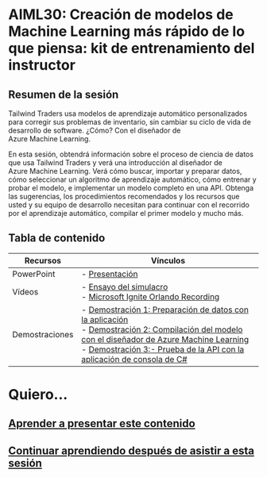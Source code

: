 
# <a name="aiml30--start-building-machine-learning-models-faster-than-you-think--train-the-trainer"></a>AIML30: Creación de modelos de Machine Learning más rápido de lo que piensa: kit de entrenamiento del instructor


## <a name="session-abstract"></a>Resumen de la sesión

Tailwind Traders usa modelos de aprendizaje automático personalizados para corregir sus problemas de inventario, sin cambiar su ciclo de vida de desarrollo de software. ¿Cómo? Con el diseñador de Azure Machine Learning.
 
En esta sesión, obtendrá información sobre el proceso de ciencia de datos que usa Tailwind Traders y verá una introducción al diseñador de Azure Machine Learning. Verá cómo buscar, importar y preparar datos, cómo seleccionar un algoritmo de aprendizaje automático, cómo entrenar y probar el modelo, e implementar un modelo completo en una API. Obtenga las sugerencias, los procedimientos recomendados y los recursos que usted y su equipo de desarrollo necesitan para continuar con el recorrido por el aprendizaje automático, compilar el primer modelo y mucho más.

## <a name="table-of-content"></a>Tabla de contenido
 

| Recursos          | Vínculos                            |
|-------------------|----------------------------------|
| PowerPoint        | - [Presentación](presentations.md) |
| Vídeos            | - [Ensayo del simulacro](https://www.youtube.com/watch?v=u1ppYaZuNmo&amp=&feature=youtu.be) <br/>- [Microsoft Ignite Orlando Recording](https://myignite.techcommunity.microsoft.com/sessions/82993?source=sessions) |
| Demostraciones             | - [Demostración 1: Preparación de datos con la aplicación ](https://github.com/microsoft/ignite-learning-paths-training-aiml/blob/master/aiml30/demoguide.md#demo-1-data-prep-demo-with-app) <br/>- [Demostración 2: Compilación del modelo con el diseñador de Azure Machine Learning](https://github.com/microsoft/ignite-learning-paths-training-aiml/blob/master/aiml30/demoguide.md#demo-2-build-model-with-azure-machine-learning-visual-designer) <br/>- [Demostración 3:- Prueba de la API con la aplicación de consola de C#](https://github.com/microsoft/ignite-learning-paths-training-aiml/blob/master/aiml30/demoguide.md#demo-3-testing-api-with-c-console-app-dotnet-core) | 



# <a name="i-want-to"></a>Quiero...
## <a name="learn-to-present-this-contentreadme-presentermd"></a>[Aprender a presentar este contenido](README-Presenter.md)
## <a name="continue-learning-after-attending-this-sessionreadme-attendeemd"></a>[Continuar aprendiendo después de asistir a esta sesión](README-Attendee.md)
